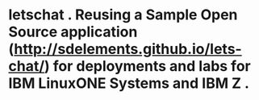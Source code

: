 # letschat . Reusing a Sample Open Source application (http://sdelements.github.io/lets-chat/) for deployments and labs for IBM LinuxONE Systems and IBM Z .
